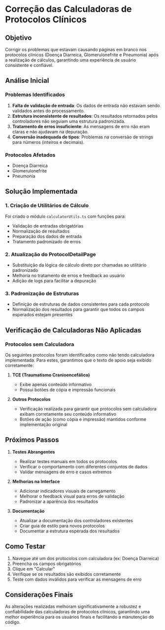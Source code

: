 # Correção das Calculadoras de Protocolos Clínicos

## Objetivo
Corrigir os problemas que estavam causando páginas em branco nos protocolos clínicos (Doença Diarreica, Glomerulonefrite e Pneumonia) após a realização de cálculos, garantindo uma experiência de usuário consistente e confiável.

## Análise Inicial

### Problemas Identificados
1. **Falta de validação de entrada**: Os dados de entrada não estavam sendo validados antes do processamento.
2. **Estrutura inconsistente de resultados**: Os resultados retornados pelos controladores não seguiam uma estrutura padronizada.
3. **Tratamento de erros insuficiente**: As mensagens de erro não eram claras e não ajudavam na depuração.
4. **Conversão inadequada de tipos**: Problemas na conversão de strings para números (inteiros e decimais).

### Protocolos Afetados
- Doença Diarreica
- Glomerulonefrite
- Pneumonia

## Solução Implementada

### 1. Criação de Utilitários de Cálculo
Foi criado o módulo `calculatorUtils.ts` com funções para:
- Validação de entradas obrigatórias
- Normalização de resultados
- Preparação dos dados de entrada
- Tratamento padronizado de erros

### 2. Atualização do ProtocolDetailPage
- Substituição da lógica de cálculo direto por chamadas ao utilitário padronizado
- Melhoria no tratamento de erros e feedback ao usuário
- Adição de logs para facilitar a depuração

### 3. Padronização de Estruturas
- Definição de estruturas de dados consistentes para cada protocolo
- Normalização dos resultados para garantir que todos os campos esperados estejam presentes

## Verificação de Calculadoras Não Aplicadas

### Protocolos sem Calculadora
Os seguintes protocolos foram identificados como não tendo calculadora implementada. Para estes, garantimos que o texto de apoio seja exibido corretamente:

1. **TCE (Traumatismo Cranioencefálico)**
   - Exibe apenas conteúdo informativo
   - Possui botões de cópia e impressão funcionais

2. **Outros Protocolos**
   - Verificação realizada para garantir que protocolos sem calculadora exibam corretamente seu conteúdo informativo
   - Botões de ação (como cópia e impressão) mantidos conforme implementação original

## Próximos Passos

1. **Testes Abrangentes**
   - Realizar testes manuais em todos os protocolos
   - Verificar o comportamento com diferentes conjuntos de dados
   - Validar mensagens de erro e casos extremos

2. **Melhorias na Interface**
   - Adicionar indicadores visuais de carregamento
   - Melhorar o feedback visual para erros de validação
   - Padronizar a aparência dos resultados

3. **Documentação**
   - Atualizar a documentação dos controladores existentes
   - Criar guia de estilo para novos protocolos
   - Documentar a estrutura esperada dos resultados

## Como Testar

1. Navegue até um dos protocolos com calculadora (ex: Doença Diarreica)
2. Preencha os campos obrigatórios
3. Clique em "Calcular"
4. Verifique se os resultados são exibidos corretamente
5. Teste com dados inválidos para verificar as mensagens de erro

## Considerações Finais
As alterações realizadas melhoram significativamente a robustez e confiabilidade das calculadoras de protocolos clínicos, garantindo uma melhor experiência para os usuários finais e facilitando a manutenção do código.
